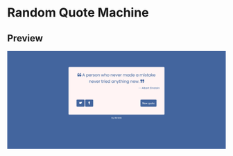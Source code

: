 # Random Quote Machine

## Preview

![Random Quote Machine](https://github.com/tokyohmachine/final-fronEnd-projects/blob/main/Screenshot-Random%20Quote%20Machine.png)
